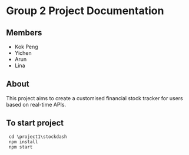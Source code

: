 # Group 2 Project Documentation 

## Members
 - Kok Peng
 - Yichen
 - Arun
 - Lina

 ## About 

 This project aims to create a customised financial stock tracker for users based on real-time APIs. 

 ## To start project
```
 cd \project1\stockdash
 npm install 
 npm start
```